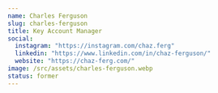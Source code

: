 ```yaml
---
name: Charles Ferguson
slug: charles-ferguson
title: Key Account Manager
social:
  instagram: "https://instagram.com/chaz.ferg"
  linkedin: "https://www.linkedin.com/in/chaz-ferguson/"
  website: "https://chaz-ferg.com/"
image: /src/assets/charles-ferguson.webp
status: former
---
```

